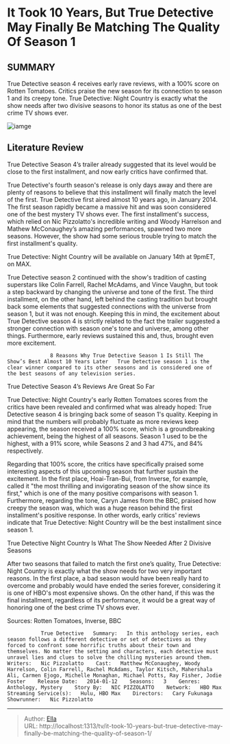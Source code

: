 # It Took 10 Years, But True Detective May Finally Be Matching The Quality Of Season 1


## SUMMARY 



  True Detective season 4 receives early rave reviews, with a 100% score on Rotten Tomatoes.   Critics praise the new season for its connection to season 1 and its creepy tone.   True Detective: Night Country is exactly what the show needs after two divisive seasons to honor its status as one of the best crime TV shows ever.  

![iamge](https://static1.srcdn.com/wordpress/wp-content/uploads/2024/01/truedetective_matchinqualityoforiginalseries.jpg)

## Literature Review
True Detective Season 4’s trailer already suggested that its level would be close to the first installment, and now early critics have confirmed that.




True Detective&#39;s fourth season&#39;s release is only days away and there are plenty of reasons to believe that this installment will finally match the level of the first. True Detective first aired almost 10 years ago, in January 2014. The first season rapidly became a massive hit and was soon considered one of the best mystery TV shows ever. The first installment&#39;s success, which relied on Nic Pizzolatto&#39;s incredible writing and Woody Harrelson and Mathew McConaughey’s amazing performances, spawned two more seasons. However, the show had some serious trouble trying to match the first installment&#39;s quality.






True Detective: Night Country will be available on January 14th at 9pmET, on MAX.




True Detective season 2 continued with the show&#39;s tradition of casting superstars like Colin Farrell, Rachel McAdams, and Vince Vaughn, but took a step backward by changing the universe and tone of the first. The third installment, on the other hand, left behind the casting tradition but brought back some elements that suggested connections with the universe from season 1, but it was not enough. Keeping this in mind, the excitement about True Detective season 4 is strictly related to the fact the trailer suggested a stronger connection with season one&#39;s tone and universe, among other things. Furthermore, early reviews sustained this and, thus, brought even more excitement.

                  8 Reasons Why True Detective Season 1 Is Still The Show’s Best Almost 10 Years Later   True Detective season 1 is the clear winner compared to its other seasons and is considered one of the best seasons of any television series.    





 True Detective Season 4’s Reviews Are Great So Far 
         

True Detective: Night Country&#39;s early Rotten Tomatoes scores from the critics have been revealed and confirmed what was already hoped: True Detective season 4 is bringing back some of season 1&#39;s quality. Keeping in mind that the numbers will probably fluctuate as more reviews keep appearing, the season received a 100% score, which is a groundbreaking achievement, being the highest of all seasons. Season 1 used to be the highest, with a 91% score, while Seasons 2 and 3 had 47%, and 84% respectively.

Regarding that 100% score, the critics have specifically praised some interesting aspects of this upcoming season that further sustain the excitement. In the first place, Hoai-Tran-Bui, from Inverse, for example, called it &#34;the most thrilling and invigorating season of the show since its first,&#34; which is one of the many positive comparisons with season 1. Furthermore, regarding the tone, Caryn James from the BBC, praised how creepy the season was, which was a huge reason behind the first installment&#39;s positive response. In other words, early critics&#39; reviews indicate that True Detective: Night Country will be the best installment since season 1.






 True Detective Night Country Is What The Show Needed After 2 Divisive Seasons 
          

After two seasons that failed to match the first one’s quality, True Detective: Night Country is exactly what the show needs for two very important reasons. In the first place, a bad season would have been really hard to overcome and probably would have ended the series forever, considering it is one of HBO&#39;s most expensive shows. On the other hand, if this was the final installment, regardless of its performance, it would be a great way of honoring one of the best crime TV shows ever.

Sources: Rotten Tomatoes, Inverse, BBC

               True Detective   Summary:   In this anthology series, each season follows a different detective or set of detectives as they forced to confront some horrific truths about their town and themselves. No matter the setting and characters, each detective must unravel lies and clues to solve the chilling mysteries around them.    Writers:   Nic Pizzolatto    Cast:   Matthew McConaughey, Woody Harrelson, Colin Farrell, Rachel McAdams, Taylor Kitsch, Mahershala Ali, Carmen Ejogo, Michelle Monaghan, Michael Potts, Ray Fisher, Jodie Foster    Release Date:   2014-01-12    Seasons:   3    Genres:   Anthology, Mystery    Story By:   NIC PIZZOLATTO    Network:   HBO Max    Streaming Service(s):   Hulu, HBO Max    Directors:   Cary Fukunaga    Showrunner:   Nic Pizzolatto      

---

> Author: [Ella](https://instagram.hk.cn/)  
> URL: http://localhost:1313/tv/it-took-10-years-but-true-detective-may-finally-be-matching-the-quality-of-season-1/  

